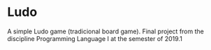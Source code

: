 # Ludo
A simple Ludo game (tradicional board game).
Final project from the discipline Programming Language I at the semester of 2019.1
